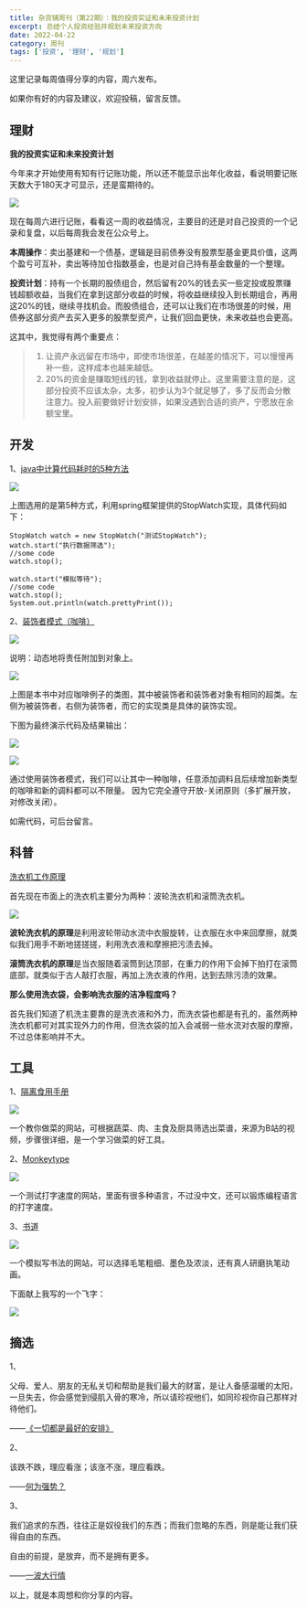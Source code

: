 ```yaml
---
title: 杂货铺周刊（第22期）：我的投资实证和未来投资计划
excerpt: 总结个人投资经验并规划未来投资方向
date: 2022-04-22
category: 周刊
tags: ['投资', '理财', '规划']
---
```


这里记录每周值得分享的内容，周六发布。

如果你有好的内容及建议，欢迎投稿，留言反馈。

<!--more-->

## 理财

**我的投资实证和未来投资计划**

今年来才开始使用有知有行记账功能，所以还不能显示出年化收益，看说明要记账天数大于180天才可显示，还是蛮期待的。

![](https://api2.mubu.com/v3/document_image/fa057c6e-902d-4e7f-af8e-ba298a297f53-977367.jpg)

现在每周六进行记账，看看这一周的收益情况，主要目的还是对自己投资的一个记录和复盘，以后每周我会发在公众号上。

**本周操作**：卖出基建和一个债基，逻辑是目前债券没有股票型基金更具价值，这两个盈亏可互补，卖出等待加仓指数基金，也是对自己持有基金数量的一个整理。

**投资计划**：持有一个长期的股债组合，然后留有20%的钱去买一些定投或股票赚钱超额收益，当我们在拿到这部分收益的时候，将收益继续投入到长期组合，再用这20%的钱，继续寻找机会。而股债组合，还可以让我们在市场很差的时候，用债券这部分资产去买入更多的股票型资产，让我们回血更快，未来收益也会更高。

这其中，我觉得有两个重要点：

> 1. 让资产永远留在市场中，即使市场很差，在越差的情况下，可以慢慢再补一些，这样成本也越来越低。
> 2. 20%的资金是赚取短线的钱，拿到收益就停止。这里需要注意的是，这部分投资不应该太杂，太多，初步认为3个就足够了，多了反而会分散注意力。投入前要做好计划安排，如果没遇到合适的资产，宁愿放在余额宝里。

## 开发

1、[java中计算代码耗时的5种方法](http://t.csdn.cn/gamuU "java中计算代码耗时的5种方法")

![](https://api2.mubu.com/v3/document_image/dcf8d0ef-36b5-4c46-9a0a-5083880dbc0d-977367.jpg)

上图选用的是第5种方式，利用spring框架提供的StopWatch实现，具体代码如下：

```
StopWatch watch = new StopWatch("测试StopWatch");
watch.start("执行数据筛选");
//some code
watch.stop();

watch.start("模拟等待");
//some code
watch.stop();
System.out.println(watch.prettyPrint());
```

2、[装饰者模式（咖啡）](https://book.douban.com/subject/2243615/ "装饰者模式（咖啡）")

![](https://api2.mubu.com/v3/document_image/151e68c6-3644-45d4-91f9-6ba9c7e52a5b-977367.jpg)

说明：动态地将责任附加到对象上。

![](https://api2.mubu.com/v3/document_image/3dcb79aa-c022-44d6-a437-2e669ed7b336-977367.jpg)

上图是本书中对应咖啡例子的类图，其中被装饰者和装饰者对象有相同的超类。左侧为被装饰者，右侧为装饰者，而它的实现类是具体的装饰实现。

下图为最终演示代码及结果输出：

![](https://api2.mubu.com/v3/document_image/625f5fd5-4536-4f93-9e8b-8cd1901ad323-977367.jpg)

![](https://api2.mubu.com/v3/document_image/e7a46ee7-dc70-4b1c-b3f7-dca0ef7b82f8-977367.jpg)

通过使用装饰者模式，我们可以让其中一种咖啡，任意添加调料且后续增加新类型的咖啡和新的调料都可以不限量。
因为它完全遵守开放-关闭原则（多扩展开放，对修改关闭）。

如需代码，可后台留言。

## 科普

[洗衣机工作原理](https://www.zhihu.com/question/383371330 "洗衣机工作原理")

首先现在市面上的洗衣机主要分为两种：波轮洗衣机和滚筒洗衣机。

![](https://api2.mubu.com/v3/document_image/7413c22b-a42d-41ff-a74f-f99e11a16f4a-977367.jpg)

**波轮洗衣机的原理**是利用波轮带动水流中衣服旋转，让衣服在水中来回摩擦，就类似我们用手不断地搓搓搓，利用洗衣液和摩擦把污渍去掉。

**滚筒洗衣机的原理**是当衣服随着滚筒到达顶部，在重力的作用下会掉下拍打在滚筒底部，就类似于古人敲打衣服，再加上洗衣液的作用，达到去除污渍的效果。

**那么使用洗衣袋，会影响洗衣服的洁净程度吗？**

首先我们知道了机洗主要靠的是洗衣液和外力，而洗衣袋也都是有孔的，虽然两种洗衣机都可对其实现外力的作用，但洗衣袋的加入会减弱一些水流对衣服的摩擦，不过总体影响并不大。

## 工具

1、[隔离食用手册](https://cook.yunyoujun.cn/ "隔离食用手册")

![](https://api2.mubu.com/v3/document_image/5f8555f2-374e-4c02-84f3-9cd4f9fd8abe-977367.jpg)

一个教你做菜的网站，可根据蔬菜、肉、主食及厨具筛选出菜谱，来源为B站的视频，步骤很详细，是一个学习做菜的好工具。

2、[Monkeytype](https://monkeytype.com/ "Monkeytype")

![](https://api2.mubu.com/v3/document_image/e90e41dc-4efa-456e-809b-7bbacacdae5f-977367.jpg)

一个测试打字速度的网站，里面有很多种语言，不过没中文，还可以锻炼编程语言的打字速度。

3、[书道](https://cobysy.github.io/shodo/ "书道")

![](https://api2.mubu.com/v3/document_image/a70a8cff-7c1a-4708-9b93-bcb77e1e4d75-977367.jpg)

一个模拟写书法的网站，可以选择毛笔粗细、墨色及浓淡，还有真人研磨执笔动画。

下面献上我写的一个飞字：

![](https://api2.mubu.com/v3/document_image/2aced18d-794f-4975-95cc-d6c895c60531-977367.jpg)


## 摘选

1、

父母、爱人、朋友的无私关切和帮助是我们最大的财富，是让人备感温暖的太阳，一旦失去，你会感觉到侵肌入骨的寒冷，所以请珍视他们，如同珍视你自己那样对待他们。

——[《一切都是最好的安排》](https://book.douban.com/subject/25853217/ "《一切都是最好的安排》")

2、

该跌不跌，理应看涨；该涨不涨，理应看跌。

——[何为强势？](https://mp.weixin.qq.com/s/bF2dwguVs8d_4dx6HXCpYA "何为强势？")

3、

我们追求的东西，往往正是奴役我们的东西；而我们忽略的东西，则是能让我们获得自由的东西。

自由的前提，是放弃，而不是拥有更多。

——[一波大行情](https://mp.weixin.qq.com/s/GWVz2zoOLAtydQQ_c44Ybg "一波大行情")

以上，就是本周想和你分享的内容。